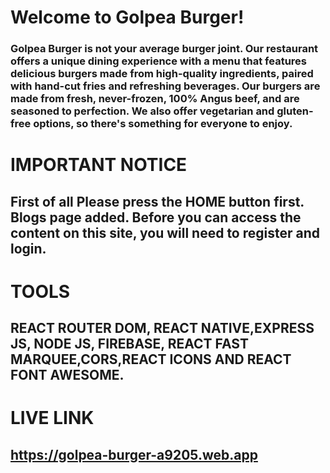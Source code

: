 # Welcome to Golpea Burger!
### Golpea Burger is not your average burger joint. Our restaurant offers a unique dining experience with a menu that features delicious burgers made from high-quality ingredients, paired with hand-cut fries and refreshing beverages. Our burgers are made from fresh, never-frozen, 100% Angus beef, and are seasoned to perfection. We also offer vegetarian and gluten-free options, so there's something for everyone to enjoy.

# IMPORTANT NOTICE
## First of all Please press the HOME button first. Blogs page added. Before you can access the content on this site, you will need to register and login.


# TOOLS
##  REACT ROUTER DOM, REACT NATIVE,EXPRESS JS, NODE JS, FIREBASE, REACT FAST MARQUEE,CORS,REACT ICONS AND REACT FONT AWESOME.


# LIVE LINK
## https://golpea-burger-a9205.web.app
